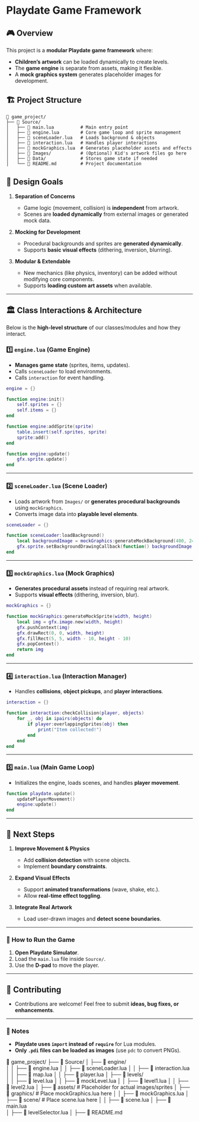 # Playdate Game Framework

## 🎮 Overview
This project is a **modular Playdate game framework** where:
- **Children’s artwork** can be loaded dynamically to create levels.
- The **game engine** is separate from assets, making it flexible.
- A **mock graphics system** generates placeholder images for development.

## 🏗️ Project Structure
```
📂 game_project/
├── 📂 Source/
│   ├── 📄 main.lua          # Main entry point
│   ├── 📄 engine.lua        # Core game loop and sprite management
│   ├── 📄 sceneLoader.lua   # Loads background & objects
│   ├── 📄 interaction.lua   # Handles player interactions
│   ├── 📄 mockGraphics.lua  # Generates placeholder assets and effects
│   ├── 📂 Images/           # (Optional) Kid's artwork files go here
│   ├── 📂 Data/             # Stores game state if needed
│   └── 📄 README.md         # Project documentation
```

## 🎯 **Design Goals**
1. **Separation of Concerns**  
   - Game logic (movement, collision) is **independent** from artwork.
   - Scenes are **loaded dynamically** from external images or generated mock data.

2. **Mocking for Development**  
   - Procedural backgrounds and sprites are **generated dynamically**.
   - Supports **basic visual effects** (dithering, inversion, blurring).

3. **Modular & Extendable**  
   - New mechanics (like physics, inventory) can be added without modifying core components.
   - Supports **loading custom art assets** when available.

---

## 🏛️ **Class Interactions & Architecture**
Below is the **high-level structure** of our classes/modules and how they interact.

### **1️⃣ `engine.lua` (Game Engine)**
- **Manages game state** (sprites, items, updates).
- Calls `sceneLoader` to load environments.
- Calls `interaction` for event handling.

```lua
engine = {}

function engine:init()
    self.sprites = {}
    self.items = {}
end

function engine:addSprite(sprite)
    table.insert(self.sprites, sprite)
    sprite:add()
end

function engine:update()
    gfx.sprite.update()
end
```

---

### **2️⃣ `sceneLoader.lua` (Scene Loader)**
- Loads artwork from `Images/` or **generates procedural backgrounds** using `mockGraphics`.
- Converts image data into **playable level elements**.

```lua
sceneLoader = {}

function sceneLoader:loadBackground()
    local backgroundImage = mockGraphics:generateMockBackground(400, 240)
    gfx.sprite.setBackgroundDrawingCallback(function() backgroundImage:draw(0, 0) end)
end
```

---

### **3️⃣ `mockGraphics.lua` (Mock Graphics)**
- **Generates procedural assets** instead of requiring real artwork.
- Supports **visual effects** (dithering, inversion, blur).

```lua
mockGraphics = {}

function mockGraphics:generateMockSprite(width, height)
    local img = gfx.image.new(width, height)
    gfx.pushContext(img)
    gfx.drawRect(0, 0, width, height)
    gfx.fillRect(5, 5, width - 10, height - 10)
    gfx.popContext()
    return img
end
```

---

### **4️⃣ `interaction.lua` (Interaction Manager)**
- Handles **collisions**, **object pickups**, and **player interactions**.

```lua
interaction = {}

function interaction:checkCollision(player, objects)
    for _, obj in ipairs(objects) do
        if player:overlappingSprites(obj) then
            print("Item collected!")
        end
    end
end
```

---

### **5️⃣ `main.lua` (Main Game Loop)**
- Initializes the engine, loads scenes, and handles **player movement**.

```lua
function playdate.update()
    updatePlayerMovement()
    engine:update()
end
```

---

## 🚀 **Next Steps**
1. **Improve Movement & Physics**
   - Add **collision detection** with scene objects.
   - Implement **boundary constraints**.

2. **Expand Visual Effects**
   - Support **animated transformations** (wave, shake, etc.).
   - Allow **real-time effect toggling**.

3. **Integrate Real Artwork**
   - Load user-drawn images and **detect scene boundaries**.

---

### 📝 **How to Run the Game**
1. **Open Playdate Simulator**.
2. Load the `main.lua` file inside `Source/`.
3. Use the **D-pad** to move the player.

---

## 📜 **Contributing**
- Contributions are welcome! Feel free to submit **ideas, bug fixes, or enhancements**.

---

### **📌 Notes**
- **Playdate uses `import` instead of `require`** for Lua modules.
- **Only `.pdi` files can be loaded as images** (use `pdc` to convert PNGs).


📂 game_project/
├── 📂 Source/
│   ├── 📂 engine/        
│   │   ├── 📄 engine.lua
│   │   ├── 📄 sceneLoader.lua
│   │   ├── 📄 interaction.lua
│   │   ├── 📄 map.lua
│   │   ├── 📄 player.lua
│   ├── 📂 levels/        
│   │   ├── 📄 level.lua
│   │   ├── 📄 mockLevel.lua
│   │   ├── 📄 level1.lua
│   │   ├── 📄 level2.lua
│   ├── 📂 assets/        # Placeholder for actual images/sprites
│   ├── 📂 graphics/      # Place mockGraphics.lua here
│   │   ├── 📄 mockGraphics.lua
│   ├── 📂 scene/         # Place scene.lua here
│   │   ├── 📄 scene.lua
│   ├── 📄 main.lua       
│   ├── 📄 levelSelector.lua
│   ├── 📄 README.md
